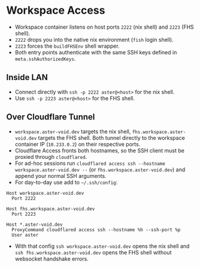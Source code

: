 # Workspace Access

- Workspace container listens on host ports `2222` (nix shell) and `2223` (FHS shell).
- `2222` drops you into the native nix environment (`fish` login shell).
- `2223` forces the `buildFHSEnv` shell wrapper.
- Both entry points authenticate with the same SSH keys defined in `meta.sshAuthorizedKeys`.

## Inside LAN

- Connect directly with `ssh -p 2222 aster@<host>` for the nix shell.
- Use `ssh -p 2223 aster@<host>` for the FHS shell.

## Over Cloudflare Tunnel

- `workspace.aster-void.dev` targets the nix shell, `fhs.workspace.aster-void.dev` targets the FHS shell. Both tunnel directly to the workspace container IP (`10.233.0.2`) on their respective ports.
- Cloudflare Access fronts both hostnames, so the SSH client must be proxied through `cloudflared`.
- For ad-hoc sessions run `cloudflared access ssh --hostname workspace.aster-void.dev --` (or `fhs.workspace.aster-void.dev`) and append your normal SSH arguments.
- For day-to-day use add to `~/.ssh/config`:

```sshconfig
Host workspace.aster-void.dev
  Port 2222

Host fhs.workspace.aster-void.dev
  Port 2223

Host *.aster-void.dev
  ProxyCommand cloudflared access ssh --hostname %h --ssh-port %p
  User aster
```

- With that config `ssh workspace.aster-void.dev` opens the nix shell and `ssh fhs.workspace.aster-void.dev` opens the FHS shell without websocket handshake errors.
